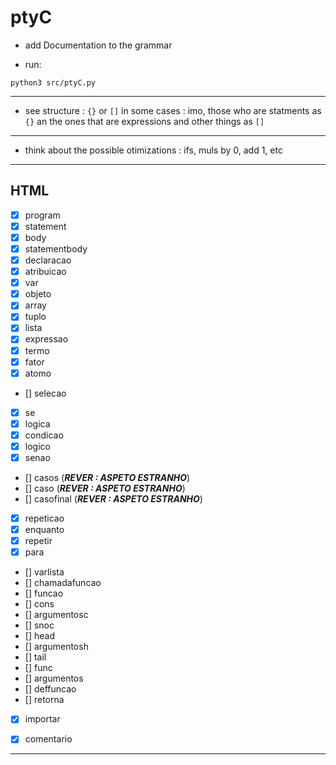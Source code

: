 # ptyC

- add Documentation to the grammar

- run:

```
python3 src/ptyC.py
```

-----------


- see structure : `{}` or `[]` in some cases : imo, those who are statments as `{}` an the ones that are expressions and other things as `[]` 



------------

- think about the possible otimizations : ifs, muls by 0, add 1, etc


------------------

## HTML

- [x] program
- [x] statement
- [x] body
- [x] statementbody
- [x] declaracao
- [x] atribuicao
- [x] var
- [x] objeto
- [x] array     
- [x] tuplo
- [x] lista
- [x] expressao
- [x] termo
- [x] fator
- [x] atomo
- [] selecao
- [x] se
- [x] logica
- [x] condicao
- [x] logico
- [x] senao
- [] casos (***REVER : ASPETO ESTRANHO***)
- [] caso (***REVER : ASPETO ESTRANHO***)
- [] casofinal (***REVER : ASPETO ESTRANHO***)
- [x] repeticao
- [x] enquanto
- [x] repetir
- [x] para
- [] varlista
- [] chamadafuncao
- [] funcao
- [] cons
- [] argumentosc
- [] snoc
- [] head
- [] argumentosh
- [] tail
- [] func
- [] argumentos
- [] deffuncao
- [] retorna
- [x] importar
- [x] comentario


-------------------
